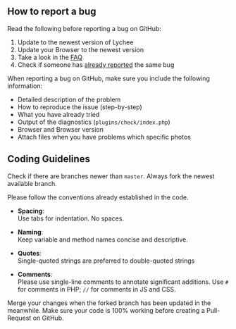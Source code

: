 ## How to report a bug

Read the following before reporting a bug on GitHub:

1. Update to the newest version of Lychee
2. Update your Browser to the newest version
2. Take a look in the [FAQ](https://github.com/electerious/Lychee/blob/master/docs/FAQ.md)
3. Check if someone has [already reported](https://github.com/electerious/Lychee/issues) the same bug

When reporting a bug on GitHub, make sure you include the following information:

- Detailed description of the problem
- How to reproduce the issue (step-by-step)
- What you have already tried
- Output of the diagnostics (`plugins/check/index.php`)
- Browser and Browser version
- Attach files when you have problems which specific photos

## Coding Guidelines

Check if there are branches newer than `master`. Always fork the newest available branch.

Please follow the conventions already established in the code.

- **Spacing**:<br>
  Use tabs for indentation. No spaces.

- **Naming**:<br>
  Keep variable and method names concise and descriptive.

- **Quotes**:<br>
  Single-quoted strings are preferred to double-quoted strings
  
- **Comments**:<br>
  Please use single-line comments to annotate significant additions. Use `#` for comments in PHP; `//` for comments in JS and CSS.
  
Merge your changes when the forked branch has been updated in the meanwhile. Make sure your code is 100% working before creating a Pull-Request on GitHub.
